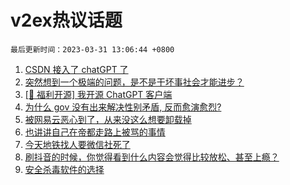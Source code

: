 # v2ex热议话题

`最后更新时间：2023-03-31 13:06:44 +0800`

1. [CSDN 接入了 chatGPT 了](https://www.v2ex.com/t/928501)
1. [突然想到一个极端的问题，是不是干坏事社会才能进步？](https://www.v2ex.com/t/928521)
1. [[🎉 福利开源] 我开源 ChatGPT 客户端](https://www.v2ex.com/t/928497)
1. [为什么 gov 没有出来解决性别矛盾, 反而愈演愈烈?](https://www.v2ex.com/t/928575)
1. [被网易云恶心到了，从来没这么想要卸载掉](https://www.v2ex.com/t/928662)
1. [也讲讲自己在帝都走路上被骂的事情](https://www.v2ex.com/t/928482)
1. [今天地铁找人要微信社死了](https://www.v2ex.com/t/928684)
1. [刷抖音的时候，你觉得看到什么内容会觉得比较放松、甚至上瘾？](https://www.v2ex.com/t/928690)
1. [安全杀毒软件的选择](https://www.v2ex.com/t/928541)

